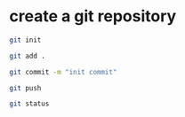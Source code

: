  # create a git repository

```bash
git init
```

```bash
git add .
```

```bash
git commit -m "init commit"
```

```bash
git push
```

```bash
git status
```